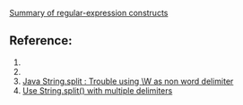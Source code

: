 [Summary of regular-expression constructs](https://docs.oracle.com/javase/8/docs/api/java/util/regex/Pattern.html#sum)




## Reference:
1. []()
2. []()
3. [Java String.split : Trouble using \\W as non word delimiter](https://stackoverflow.com/questions/28802445/java-string-split-trouble-using-w-as-non-word-delimiter)
4. [Use String.split() with multiple delimiters](https://stackoverflow.com/questions/5993779/use-string-split-with-multiple-delimiters)
